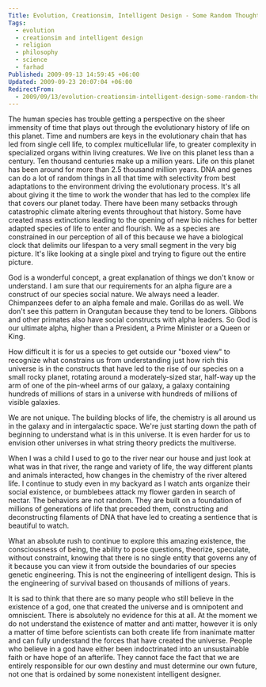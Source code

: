 ```yaml
---
Title: Evolution, Creationsim, Intelligent Design - Some Random Thoughts
Tags:
  - evolution
  - creationsim and intelligent design
  - religion
  - philosophy
  - science
  - farhad
Published: 2009-09-13 14:59:45 +06:00
Updated: 2009-09-23 20:07:04 +06:00
RedirectFrom:
  - 2009/09/13/evolution-creationsim-intelligent-design-some-random-thoughts/
---
```


The human species has trouble getting a perspective on the sheer immensity of time that plays out through the evolutionary history of life on this planet. Time and numbers are keys in the evolutionary chain that has led from single cell life, to complex multicellular life, to greater complexity in specialized organs within living creatures. We live on this planet less than a century. Ten thousand centuries make up a million years. Life on this planet has been around for more than 2.5 thousand million years. DNA and genes can do a lot of random things in all that time with selectivity from best adaptations to the environment driving the evolutionary process. It's all about giving it the time to work the wonder that has led to the complex life that covers our planet today. There have been many setbacks through catastrophic climate altering events throughout that history. Some have created mass extinctions leading to the opening of new bio niches for better adapted species of life to enter and flourish. We as a species are constrained in our perception of all of this because we have a biological clock that delimits our lifespan to a very small segment in the very big picture. It's like looking at a single pixel and trying to figure out the entire picture.

God is a wonderful concept, a great explanation of things we don't know or understand. I am sure that our requirements for an alpha figure are a construct of our species social nature. We always need a leader. Chimpanzees defer to an alpha female and male. Gorillas do as well. We don't see this pattern in Orangutan because they tend to be loners. Gibbons and other primates also have social constructs with alpha leaders. So God is our ultimate alpha, higher than a President, a Prime Minister or a Queen or King.

How difficult it is for us a species to get outside our "boxed view" to recognize what constrains us from understanding just how rich this universe is in the constructs that have led to the rise of our species on a small rocky planet, rotating around a moderately-sized star, half-way up the arm of one of the pin-wheel arms of our galaxy, a galaxy containing hundreds of millions of stars in a universe with hundreds of millions of visible galaxies.

We are not unique. The building blocks of life, the chemistry is all around us in the galaxy and in intergalactic space. We're just starting down the path of beginning to understand what is in this universe. It is even harder for us to envision other universes in what string theory predicts the multiverse.

When I was a child I used to go to the river near our house and just look at what was in that river, the range and variety of life, the way different plants and animals interacted, how changes in the chemistry of the river altered life. I continue to study even in my backyard as I watch ants organize their social existence, or bumblebees attack my flower garden in search of nectar. The behaviors are not random. They are built on a foundation of millions of generations of life that preceded them, constructing and deconstructing filaments of DNA that have led to creating a sentience that is beautiful to watch.

What an absolute rush to continue to explore this amazing existence, the consciousness of being, the ability to pose questions, theorize, speculate, without constraint, knowing that there is no single entity that governs any of it because you can view it from outside the boundaries of our species genetic engineering. This is not the engineering of intelligent design. This is the engineering of survival based on thousands of millions of years.

It is sad to think that there are so many people who still believe in the existence of a god, one that created the universe and is omnipotent and omniscient. There is absolutely no evidence for this at all. At the moment we do not understand the existence of matter and anti matter, however it is only a matter of time before scientists can both create life from inanimate matter and can fully understand the forces that have created the universe. People who believe in a god have either been indoctrinated into an unsustainable faith or have hope of an afterlife. They cannot face the fact that we are entirely responsible for our own destiny and must determine our own future, not one that is ordained by some nonexistent intelligent designer.

